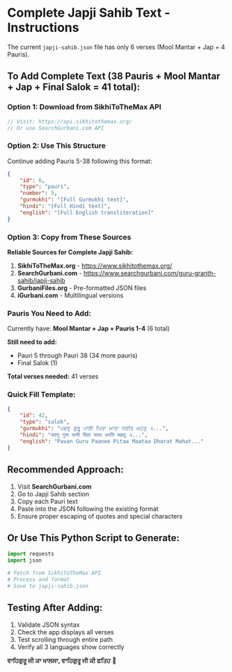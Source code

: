# Complete Japji Sahib Text - Instructions

The current `japji-sahib.json` file has only 6 verses (Mool Mantar + Jap + 4 Pauris).

## To Add Complete Text (38 Pauris + Mool Mantar + Jap + Final Salok = 41 total):

### Option 1: Download from SikhiToTheMax API
```javascript
// Visit: https://api.sikhitothemax.org/
// Or use SearchGurbani.com API
```

### Option 2: Use This Structure

Continue adding Pauris 5-38 following this format:

```json
{
    "id": 6,
    "type": "pauri",
    "number": 5,
    "gurmukhi": "[Full Gurmukhi text]",
    "hindi": "[Full Hindi text]",
    "english": "[Full English transliteration]"
}
```

### Option 3: Copy from These Sources

**Reliable Sources for Complete Japji Sahib:**
1. **SikhiToTheMax.org** - https://www.sikhitothemax.org/
2. **SearchGurbani.com** - https://www.searchgurbani.com/guru-granth-sahib/japji-sahib
3. **GurbaniFiles.org** - Pre-formatted JSON files
4. **iGurbani.com** - Multilingual versions

### Pauris You Need to Add:

Currently have: **Mool Mantar + Jap + Pauris 1-4** (6 total)

**Still need to add:**
- Pauri 5 through Pauri 38 (34 more pauris)
- Final Salok (1)

**Total verses needed:** 41 verses

### Quick Fill Template:

```json
{
    "id": 42,
    "type": "salok",
    "gurmukhi": "ਪਵਣੁ ਗੁਰੂ ਪਾਣੀ ਪਿਤਾ ਮਾਤਾ ਧਰਤਿ ਮਹਤੁ ॥...",
    "hindi": "पवणु गुरू पाणी पिता माता धरति महतु ॥...",
    "english": "Pavan Guru Paanee Pitaa Maataa Dharat Mahat..."
}
```

## Recommended Approach:

1. Visit **SearchGurbani.com**
2. Go to Japji Sahib section
3. Copy each Pauri text
4. Paste into the JSON following the existing format
5. Ensure proper escaping of quotes and special characters

## Or Use This Python Script to Generate:

```python
import requests
import json

# Fetch from SikhiToTheMax API
# Process and format
# Save to japji-sahib.json
```

## Testing After Adding:

1. Validate JSON syntax
2. Check the app displays all verses
3. Test scrolling through entire path
4. Verify all 3 languages show correctly

**ਵਾਹਿਗੁਰੂ ਜੀ ਕਾ ਖਾਲਸਾ, ਵਾਹਿਗੁਰੂ ਜੀ ਕੀ ਫਤਿਹ** 🙏
